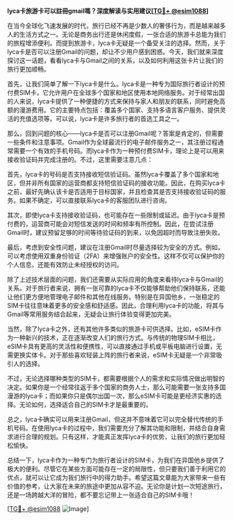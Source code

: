 **lyca卡旅游卡可以註冊gmail嗎？深度解读与实用建议[[TG💪+ @esim1088](https://t.me/s/esim1088)]**

在当今全球化飞速发展的时代，旅行已经不再是少数人的奢侈行为，而是越来越多人的生活方式之一。无论是商务出行还是休闲度假，一张合适的旅游卡总能为我们的旅程增添便利。而提到旅游卡，lyca卡无疑是一个备受关注的选择。然而，关于lyca卡是否可以注册Gmail的问题，却让不少用户感到困惑。今天，我们就来深度探讨这一话题，看看lyca卡与Gmail之间的关系，以及如何利用这张卡片让我们的旅行更加顺畅。

首先，让我们简单了解一下lyca卡是什么。lyca卡是一种专为国际旅行者设计的预付费SIM卡，它允许用户在全球多个国家和地区使用本地网络服务。对于经常出国的人来说，lyca卡提供了一种便捷的方式来保持与家人和朋友的联系，同时避免高额的漫游费用。它的主要特点包括：覆盖多个国家、支持多语言客户服务、提供灵活的充值选项等。可以说，lyca卡是许多旅行者的首选工具之一。

那么，回到问题的核心——lyca卡是否可以注册Gmail呢？答案是肯定的，但需要一些条件和注意事项。Gmail作为全球最流行的电子邮件服务之一，其注册过程通常需要一个有效的手机号码。而lyca卡作为一种预付费SIM卡，理论上是可以用来接收验证码并完成注册的。不过，这里需要注意几点：

首先，lyca卡的号码是否支持接收短信验证码。虽然lyca卡覆盖了多个国家和地区，但并非所有国家的运营商都支持短信验证码的接收功能。因此，在购买lyca卡之前，最好先确认该卡是否适用于目标国家，并且检查其是否支持接收验证码的服务。如果不确定，可以直接联系lyca卡的客服团队进行咨询。

其次，即使lyca卡支持接收验证码，也可能存在一些限制或延迟。由于lyca卡是预付费的，运营商可能会对短信发送的时间和频率有所控制。因此，在尝试注册Gmail时，建议预留足够的时间等待验证码的到来，以免因超时而导致注册失败。

最后，考虑到安全性问题，建议在注册Gmail时尽量选择较为安全的方式。例如，可以考虑使用双重身份验证（2FA）来增强账户的安全性。这样不仅可以保护你的个人信息，还能有效防止未经授权的访问。

除了上述技术层面的问题，我们还需要从实际应用的角度来看待lyca卡与Gmail的关系。对于旅行者来说，拥有一张可靠的lyca卡不仅能够帮助他们保持联系，还能让他们更方便地管理电子邮件和其他在线服务。特别是在异国他乡，一张稳定的SIM卡往往意味着更多的安全感和舒适感。因此，合理利用lyca卡的功能，将其与Gmail等常用服务结合起来，无疑会让旅行体验变得更加完美。

当然，除了lyca卡之外，还有其他许多类似的旅游卡可供选择。比如，eSIM卡作为一种新兴的技术，正在逐渐改变人们的旅行方式。与传统的物理SIM卡相比，eSIM卡具有更高的灵活性和便携性，可以直接通过手机或平板电脑进行设置，无需更换实体卡。对于那些喜欢轻装上阵的旅行者来说，eSIM卡无疑是一个非常吸引人的选择。

不过，无论选择哪种类型的SIM卡，都需要根据个人的需求和实际情况做出明智的决定。如果你是一个经常往返于多个国家的商务人士，那么可能需要一张支持多国漫游的lyca卡；而如果你只是偶尔出国一次，那么eSIM卡可能是更经济实惠的选择。无论如何，选择适合自己的SIM卡才是最重要的。

总之，lyca卡确实可以用来注册Gmail，但这并不意味着它可以完全替代传统的手机号码。在使用lyca卡的过程中，我们需要充分了解其功能和限制，并结合自身需求进行合理的规划。只有这样，才能真正发挥lyca卡的优势，让我们的旅行更加轻松愉快。

总结一下，lyca卡作为一种专门为旅行者设计的SIM卡，为我们在异国他乡提供了极大的便利。尽管它在某些方面可能存在一定的局限性，但只要我们善于利用它的优点，就可以让它成为我们旅行中的得力助手。希望这篇文章能为大家带来一些有价值的参考，让大家在未来的旅途中更加从容不迫。无论你是计划一次短途旅行，还是一场跨越大洋的冒险，都不要忘记带上一张适合自己的SIM卡哦！

[[TG💪+ @esim1088](https://t.me/s/esim1088) ![Image](https://i.postimg.cc/4NQfJmqS/Snipaste-2025-05-13-00-14-12.png)]